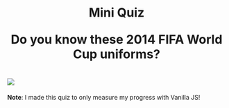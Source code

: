 <h1 align="center">
    Mini Quiz
</hi>
</br>

Do you know these 2014 FIFA World Cup uniforms?

<h1>
    <img src="https://i.ibb.co/7XBjRV9/Screenshot-1.png">
</h1>

**Note**: I made this quiz to only measure my progress with Vanilla JS! 